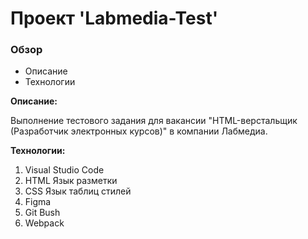 # Проект 'Labmedia-Test'

### Обзор
* Описание
* Технологии

**Описание:**

Выполнение тестового задания для вакансии "HTML-верстальщик (Разработчик электронных курсов)" в компании Лабмедиа.

**Технологии:**
1. Visual Studio Code
2. HTML Язык разметки
3. CSS Язык таблиц стилей
4. Figma
5. Git Bush
6. Webpack